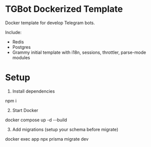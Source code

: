 # TGBot Dockerized Template

Docker template for develop Telegram bots.

Include:

- Redis
- Postgres
- Grammy initial template with i18n, sessions, throttler, parse-mode modules

# Setup

1. Install dependencies

npm i

2. Start Docker

docker compose up -d --build

3. Add migrations (setup your schema before migrate)

docker exec app npx prisma migrate dev
